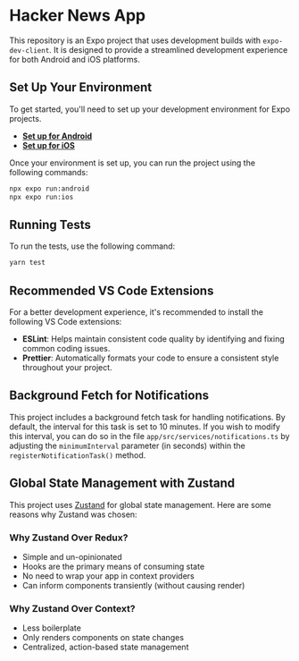 # Hacker News App

This repository is an Expo project that uses development builds with `expo-dev-client`. It is designed to provide a streamlined development experience for both Android and iOS platforms.

## Set Up Your Environment

To get started, you'll need to set up your development environment for Expo projects.

- **[Set up for Android](https://docs.expo.dev/get-started/set-up-your-environment/?platform=android&device=simulated&mode=development-build&buildEnv=local)**
- **[Set up for iOS](https://docs.expo.dev/get-started/set-up-your-environment/?platform=ios&device=simulated&mode=development-build&buildEnv=local)**

Once your environment is set up, you can run the project using the following commands:

```bash
npx expo run:android
npx expo run:ios
```

## Running Tests

To run the tests, use the following command:

```bash
yarn test
```

## Recommended VS Code Extensions

For a better development experience, it's recommended to install the following VS Code extensions:

- **ESLint**: Helps maintain consistent code quality by identifying and fixing common coding issues.
- **Prettier**: Automatically formats your code to ensure a consistent style throughout your project.

## Background Fetch for Notifications

This project includes a background fetch task for handling notifications. By default, the interval for this task is set to 10 minutes. If you wish to modify this interval, you can do so in the file `app/src/services/notifications.ts` by adjusting the `minimumInterval` parameter (in seconds) within the `registerNotificationTask()` method.

## Global State Management with Zustand

This project uses [Zustand](https://github.com/pmndrs/zustand?tab=readme-ov-file#why-zustand-over-redux) for global state management. Here are some reasons why Zustand was chosen:

### Why Zustand Over Redux?

- Simple and un-opinionated
- Hooks are the primary means of consuming state
- No need to wrap your app in context providers
- Can inform components transiently (without causing render)

### Why Zustand Over Context?

- Less boilerplate
- Only renders components on state changes
- Centralized, action-based state management
